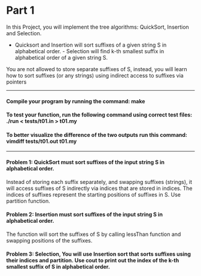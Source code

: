 # Part 1 

In this Project, you will implement the tree algorithms: QuickSort, Insertion and Selection. 

- Quicksort and Insertion will sort suffixes of a given string S in alphabetical order.   - Selection will find k-th smallest suffix in alphabetical order of a given string S. 

You are not allowed to store separate suffixes of S, instead, you will learn how to sort suffixes (or any strings) using indirect access to suffixes via pointers

----------------------------------------------------------------------------------

#### Compile your program by running the command: make
#### To test your function, run the following command using correct test files: ./run < tests/t01.in > t01.my
#### To better visualize the difference of the two outputs run this command: vimdiff tests/t01.out t01.my

----------------------------------------------------------------------------------

#### Problem 1: QuickSort must sort suffixes of the input string S in alphabetical order.Instead of storing each suffix separately, and swapping suffixes (strings), it will access suffixes of S indirectly via indices that are stored in indices. The indices of suffixes represent the starting positions of suffixes in S. Use partition function.

#### Problem 2: Insertion must sort suffixes of the input string S in alphabetical order.The function will sort the suffixes of S by calling lessThan function and swapping positions of the suffixes.

#### Problem 3: Selection, You will use Insertion sort that sorts suffixes using their indices and partition. Use cout to print out the index of the k-th smallest suffix of S in alphabetical order.
